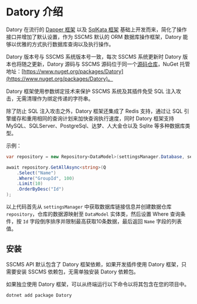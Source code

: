 ﻿# Datory 介绍

Datory 在流行的 [Dapper 框架](https://github.com/DapperLib/Dapper) 以及 [SqlKata 框架](https://github.com/sqlkata/querybuilder) 基础上开发而来，简化了操作接口并增加了默认设置，作为 SSCMS 默认的 ORM 数据库操作框架，Datory 能够以优雅的方式执行数据库查询以及执行操作。

Datory 版本号与 SSCMS 系统版本号一致，每次 SSCMS 系统更新时 Datory 版本也将随之更新，Datory 源码与 SSCMS 源码位于同一个[源码仓库](https://github.com/siteserver/cms/tree/master/src/Datory)，NuGet 托管地址：[https://www.nuget.org/packages/Datory](https://www.nuget.org/packages/Datory)。

Datory 框架使用参数绑定技术来保护 SSCMS 系统及其插件免受 SQL 注入攻击，无需清理作为绑定传递的字符串。

除了防止 SQL 注入攻击之外，Datory 框架还集成了 Redis 支持，通过让 SQL 引擎缓存和重用相同的查询计划来加快查询执行速度，同时 Datory 框架支持 MySQL、SQLServer、PostgreSql、达梦、人大金仓以及 Sqlite 等多种数据库类型。

示例：

```csharp
var repository = new Repository<DataModel>(settingsManager.Database, settingsManager.Redis);

await repository.GetAllAsync<string>(Q
    .Select("Name")
    .Where("GroupId", 100)
    .Limit(10)
    .OrderByDesc("Id")
);
```

以上代码首先从 `settingsManager` 中获取数据库链接信息并创建数据仓库 `repository`，仓库的数据源映射至 `DataModel` 实体类，然后设置 Where 查询条件，按 `Id` 字段倒序排序并限制最高获取10条数据，最后返回 `Name` 字段的列表值。

## 安装

SSCMS API 默认包含了 Datory 框架依赖，如果开发插件使用 Datory 框架，只需要安装 SSCMS 依赖包，无需单独安装 Datory 依赖包。

如果独立使用 Datory 框架，可以从终端运行以下命令以将其包含在您的项目中。

```
dotnet add package Datory
```

